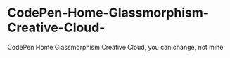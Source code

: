 # CodePen-Home-Glassmorphism-Creative-Cloud-
CodePen Home Glassmorphism Creative Cloud, you can change, not mine
